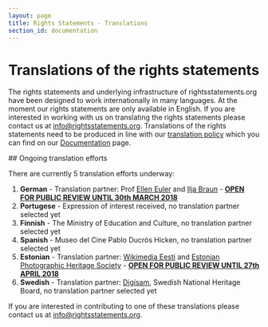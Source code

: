 ```yaml
---
layout: page
title: Rights Statements - Translations
section_id: documentation
---
```


# Translations of the rights statements

The rights statements and underlying infrastructure of rightsstatements.org have been designed to work internationally in many languages. At the moment our rights statements are only available in English. If you are interested in working with us on translating the rights statements please contact us at [info@rightsstatements.org](mailto:info@rightsstatements.org). Translations of the rights statements need to be produced in line with our [translation policy](/en/documentation/translation-policy/) which you can find on our [Documentation](/en/documentation/) page.

<div class="box">
## Ongoing translation efforts

There are currently 5 translation efforts underway:

1. **German** - Translation partner: Prof [Ellen Euler](https://www.fh-potsdam.de/studieren/fachbereiche/informationswissenschaften/personen/lehrende/detailansicht/person-action/ellen-euler/show/Person/) and [Ilja Braun](http://iljabraun.de/) - **[OPEN FOR PUBLIC REVIEW UNTIL 30th MARCH 2018](https://docs.google.com/document/d/1OuAFgkl1JE_962K-_xtOHyNskFfRtWI4LB8bfFTzhWI/edit#heading=h.ybogfta4vh2s)**
2. **Portugese** -  Expression of interest received, no translation partner selected yet
3. **Finnish** - The Ministry of Education and Culture, no translation partner selected yet
4. **Spanish** - Museo del Cine Pablo Ducrós Hicken, no translation partner selected yet
5. **Estonian** - Translation partner: [Wikimedia Eesti](https://ee.wikimedia.org/wiki/Esileht) and [Estonian Photographic Heritage Society](http://fotoparand.org.ee/wp/eng/) - **[OPEN FOR PUBLIC REVIEW UNTIL 27th APRIL 2018](https://docs.google.com/document/d/1-Kb3Ji_-8TkAIHl2S2l2JMcGC1X68x1NtV4ang35efo/edit?usp=sharing)**
6. **Swedish** - Translation partner: [Digisam](http://www.digisam.se/?lang=en), Swedish National Heritage Board, no translation partner selected yet

If you are interested in contributing to one of these translations please contact us at [info@rightsstatements.org](mailto:info@rightsstatements.org).
</div>
